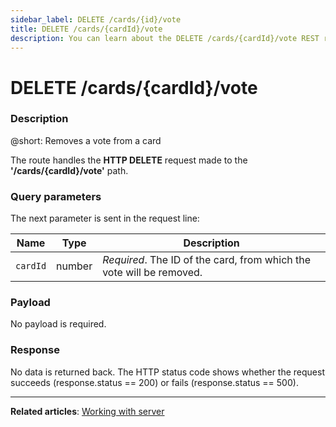 ```yaml
---
sidebar_label: DELETE /cards/{id}/vote
title: DELETE /cards/{cardId}/vote
description: You can learn about the DELETE /cards/{cardId}/vote REST route in the documentation of the DHTMLX JavaScript Kanban library. Browse developer guides and API reference, try out code examples and live demos, and download a free 30-day evaluation version of DHTMLX Kanban.
---
```


# DELETE /cards/{cardId}/vote

### Description

@short: Removes a vote from a card

The route handles the **HTTP DELETE** request made to the **'/cards/{cardId}/vote'** path.

### Query parameters

The next parameter is sent in the request line:

| Name       | Type        | Description |
| ---------- | ----------- | ----------- |
| `cardId`   |  number     | *Required*. The ID of the card, from which the vote will be removed.|

### Payload

No payload is required.

### Response

No data is returned back. The HTTP status code shows whether the request succeeds (response.status == 200) or fails (response.status == 500).

---

**Related articles**: [Working with server](guides/working_with_server.md)
